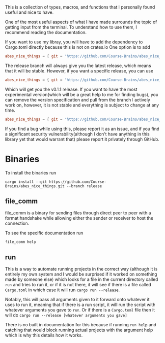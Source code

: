 This is a collection of types, macros, and functions that I personally found
useful and nice to have.

One of the most useful aspects of what I have made surrounds the topic
of getting input from the terminal. To understand how to use them,
I recommend reading the documentation.

If you want to use my libray, you will have to add the dependency
to Cargo.toml directly because this is not on crates.io
One option is to add
```toml
abes_nice_things = { git = "https://github.com/Course-Brains/abes_nice_things.git", branch = "release" }
```
The release branch will always give you the latest release, which
means that it will be stable. However, if you want a specific release,
you can use
```toml
abes_nice_things = { git = "https://github.com/Course-Brains/abes_nice_things.git", tag = "v0.1.1" }
```
Which will get you the v0.1.1 release. If you want to have the most
experimental version(which will be a great help to me for finding bugs),
you can remove the version specification and pull from the branch I actively
work on, however, it is not stable and everything is subject to change at any
time.
```toml
abes_nice_things = { git = "https://github.com/Course-Brains/abes_nice_things.git" }
```
If you find a bug while using this, please report it as an issue,
and if you find a significant security vulnerability(although
I don't have anything in this library yet that would warrant that)
please report it privately through GitHub.

# Binaries
To install the binaries run
```
cargo install --git https://github.com/Course-Brains/abes_nice_things.git --branch release
```
## file\_comm
file\_comm is a binary for sending files through direct peer to peer with a format
handshake while allowing either the sender or receiver to host the
connection.

To see the specific documentation run
```
file_comm help
```

## run
This is a way to automate running projects in the correct way (although it is entirely
my own system and I would be surprised if it worked on something made by someone else)
which looks for a file in the current directory called `run` and tries
to run it, or if it is not there, it will see if there is a file
called `Cargo.toml` in which case it will run `cargo run --release`.

Notably, this will pass all arguments given to it forward onto
whatever it uses to run it, meaning that if there is a run script, it
will run the script with whatever arguments you gave to `run`. Or if
there is a `Cargo.toml` file then it will do `cargo run --release
[whatever arguments you gave]`

There is no built in documentation for this because if running `run
help` and catching that would block running actual projects with the
argument help which is why this details how it works.
